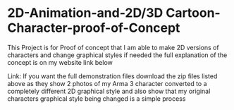 # 2D-Animation-and-2D/3D Cartoon-Character-proof-of-Concept
This Project is for Proof of concept that I am able to make 2D versions of characters and change graphical styles if needed the full explanation of the concept is on my website link below 

Link: 
If you want the full demonstration files download the zip files listed above as they show 2 photos of my Arma 3 character converted to a completely different 2D graphical style and also show that my original characters graphical style being changed is a simple process
